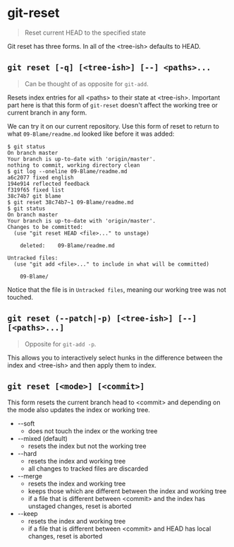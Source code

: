 git-reset
=========

> Reset current HEAD to the specified state

Git reset has three forms. In all of the &lt;tree-ish&gt; defaults to HEAD.

`git reset [-q] [<tree-ish>] [--] <paths>...`
---------------------------------------------

> Can be thought of as opposite for `git-add`.

Resets index entries for all &lt;paths&gt; to their state at &lt;tree-ish&gt;. Important part here is that this form of `git-reset` doesn't affect the working tree or current branch in any form.

We can try it on our current repository. Use this form of reset to return to what `09-Blame/readme.md` looked like before it was added:

	$ git status
	On branch master
	Your branch is up-to-date with 'origin/master'.
	nothing to commit, working directory clean
	$ git log --oneline 09-Blame/readme.md
	a6c2077 fixed english
	194e914 reflected feedback
	f319f65 fixed list
	38c74b7 git blame
	$ git reset 38c74b7~1 09-Blame/readme.md
	$ git status
	On branch master
	Your branch is up-to-date with 'origin/master'.
	Changes to be committed:
	  (use "git reset HEAD <file>..." to unstage)

		deleted:    09-Blame/readme.md

	Untracked files:
	  (use "git add <file>..." to include in what will be committed)

		09-Blame/

Notice that the file is in `Untracked files`, meaning our working tree was not touched.

`git reset (--patch|-p) [<tree-ish>] [--] [<paths>...]`
-------------------------------------------------------

> Opposite for `git-add -p`.

This allows you to interactively select hunks in the difference between the index and &lt;tree-ish&gt; and then apply them to index.

`git reset [<mode>] [<commit>]`
-------------------------------

This form resets the current branch head to &lt;commit&gt; and depending on the mode also updates the index or working tree.

* --soft
	* does not touch the index or the working tree
* --mixed (default)
	* resets the index but not the working tree
* --hard
	* resets the index and working tree
	* all changes to tracked files are discarded
* --merge
	* resets the index and working tree
	* keeps those which are different between the index and working tree
	* if a file that is different between &lt;commit&gt; and the index has unstaged changes, reset is aborted
* --keep
	* resets the index and working tree
	* if a file that is different between &lt;commit&gt; and HEAD has local changes, reset is aborted

